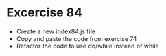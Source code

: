 # Excercise 84

* Create a new index84.js file
* Copy and paste the code from exercise 74
* Refactor the code to use do/while instead of while